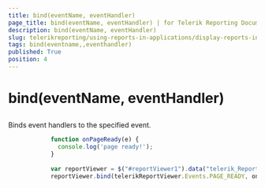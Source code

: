 ```yaml
---
title: bind(eventName, eventHandler)
page_title: bind(eventName, eventHandler) | for Telerik Reporting Documentation
description: bind(eventName, eventHandler)
slug: telerikreporting/using-reports-in-applications/display-reports-in-applications/web-application/html5-report-viewer/api-reference/reportviewer/methods/bind(eventname,-eventhandler)
tags: bind(eventname,,eventhandler)
published: True
position: 4
---
```


# bind(eventName, eventHandler)



## 

Binds event handlers to the specified event.
        


	
````js
            function onPageReady(e) {
              console.log('page ready!');
            }
          
            var reportViewer = $("#reportViewer1").data("telerik_ReportViewer");
            reportViewer.bind(telerikReportViewer.Events.PAGE_READY, onPageReady);
          
````



